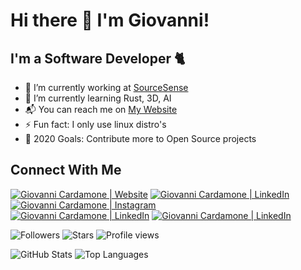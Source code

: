 # Hi there 👋 I'm Giovanni!

## I'm a Software Developer 🐈

- :telescope: I’m currently working at [SourceSense](https://www.sourcesense.com/)
- :seedling: I’m currently learning Rust, 3D, AI
- :mailbox_with_mail: You can reach me on [My Website](https://giovannicardamone.github.io)
- :zap: Fun fact: I only use linux distro's
- :goal_net: 2020 Goals: Contribute more to Open Source projects

## Connect With Me

[<img alt="Giovanni Cardamone | Website" src="https://img.shields.io/badge/website-%FFFFFF.svg?&style=for-the-badge&logo=w3c&logoColor=white&color=1d1e1f" />][website]	
[<img alt="Giovanni Cardamone | LinkedIn" src="https://img.shields.io/badge/facebook-%231877F2.svg?&style=for-the-badge&logo=facebook&logoColor=white" />][facebook]	
[<img alt="Giovanni Cardamone | Instagram" src="https://img.shields.io/badge/instagram-%23E4405F.svg?&style=for-the-badge&logo=instagram&logoColor=white" />][instagram]	
[<img alt="Giovanni Cardamone | LinkedIn" src="https://img.shields.io/badge/linkedin-%230077B5.svg?&style=for-the-badge&logo=linkedin&logoColor=white" />][linkedin]
[<img alt="Giovanni Cardamone | LinkedIn" src="https://img.shields.io/badge/twitter-%231DA1F2.svg?&style=for-the-badge&logo=twitter&logoColor=white" />][twitter]

![Followers](https://img.shields.io/github/followers/GiovanniCardamone)
![Stars](https://img.shields.io/github/stars/GiovanniCardamone)
![Profile views](https://gpvc.arturio.dev/giovannicardamone)

![GitHub Stats](https://github-readme-stats.vercel.app/api?username=GiovanniCardamone&show_icons=true&&line_height=33)
![Top Languages](https://github-readme-stats.vercel.app/api/top-langs/?username=GiovanniCardamone&show_icons=true)


[website]: https://giovannicardamone.github.io
[facebook]: https://www.facebook.com/G.Cardamone2
[instagram]: http://instagram.com/giovannicardamone
[linkedin]: https://www.linkedin.com/in/giovanni-cardamone-41306973/
[twitter]: https://twitter.com/GiovanniCardam2
